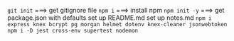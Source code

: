 `git init` ===> get gitignore file
`npm i` ===> install npm
`npm init -y` ===> get package.json with defaults
set up README.md
set up notes.md
`npm i express knex bcrypt pg morgan helmet dotenv knex-cleaner jsonwebtoken`
`npm i -D jest cross-env supertest nodemon`